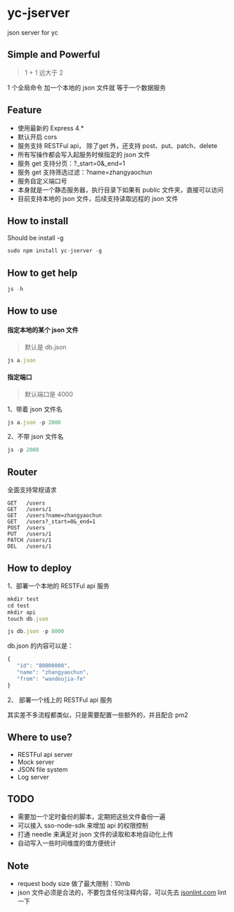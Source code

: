 # yc-jserver
json server for yc

## Simple and Powerful

> 1 + 1 远大于 2

1 个全局命令 加一个本地的 json 文件就 等于一个数据服务

## Feature

* 使用最新的 Express 4.*
* 默认开启 cors
* 服务支持 RESTFul api， 除了get 外，还支持 post、put、patch、delete 
* 所有写操作都会写入起服务时候指定的 json 文件
* 服务 get 支持分页：?_start=0&_end=1
* 服务 get 支持筛选过滤：?name=zhangyaochun
* 服务自定义端口号
* 本身就是一个静态服务器，执行目录下如果有 public 文件夹，直接可以访问
* 目前支持本地的 json 文件，后续支持读取远程的 json 文件

## How to install

Should be install -g

```javascript
sudo npm install yc-jserver -g
```

## How to get help

```javascript
js -h
```

## How to use

#### 指定本地的某个 json 文件

> 默认是 db.json

```javascript
js a.json
```

#### 指定端口

> 默认端口是 4000

1、带着 json 文件名

```javascript
js a.json -p 2000
```

2、不带 json 文件名


```javascript
js -p 2000
```

## Router

全面支持常规请求

```
GET   /users
GET   /users/1
GET   /users?name=zhangyaochun
GET   /users?_start=0&_end=1
POST  /users
PUT   /users/1
PATCH /users/1
DEL   /users/1
```

## How to deploy

1、部署一个本地的 RESTFul api 服务

```javascript
mkdir test
cd test
mkdir api
touch db.json

js db.json -p 8000
```

db.json 的内容可以是：

```javascript
{
   "id": "80000000",
   "name": "zhangyaochun",
   "from": "wandoujia-fe"
}
```

2、 部署一个线上的 RESTFul api 服务

其实差不多流程都类似，只是需要配置一些额外的，并且配合 pm2


## Where to use?

* RESTFul api server
* Mock server
* JSON file system
* Log server

## TODO

* 需要加一个定时备份的脚本，定期把这些文件备份一遍
* 可以接入 sso-node-sdk 来增加 api 的权限控制
* 打通 needle 来满足对 json 文件的读取和本地自动化上传
* 自动写入一些时间维度的值方便统计


## Note

* request body size 做了最大限制：10mb
* json 文件必须是合法的，不要包含任何注释内容，可以先去 [jsonlint.com](http://jsonlint.com/) lint 一下